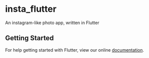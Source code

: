 # insta_flutter

An instagram-like photo app, written in Flutter

## Getting Started

For help getting started with Flutter, view our online
[documentation](https://flutter.io/).
